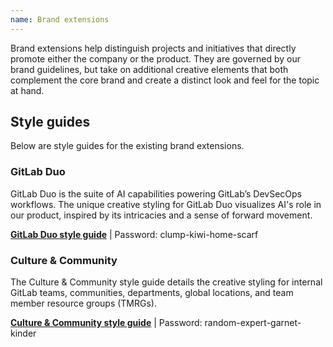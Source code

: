```yaml
---
name: Brand extensions
---
```


Brand extensions help distinguish projects and initiatives that directly promote either the company or the product. They are governed by our brand guidelines, but take on additional creative elements that both complement the core brand and create a distinct look and feel for the topic at hand.

## Style guides

Below are style guides for the existing brand extensions.

### GitLab Duo

GitLab Duo is the suite of AI capabilities powering GitLab’s DevSecOps workflows. The unique creative styling for GitLab Duo visualizes AI's role in our product, inspired by its intricacies and a sense of forward movement.

**[GitLab Duo style guide](https://www.figma.com/proto/5MrZGllC83sH3HHnlOtyl7/GitLab-Duo-Style-Guide?node-id=2-2&t=A9JO94cSlzhic6Fy-1&scaling=contain&content-scaling=fixed&page-id=0%3A1)** | Password: clump-kiwi-home-scarf

<figure-img alt="GitLab Duo banner" src="/img/brand/gitlab-duo-hero.png"></figure-img>

### Culture & Community

The Culture & Community style guide details the creative styling for internal GitLab teams, communities, departments, global locations, and team member resource groups (TMRGs). 

**[Culture & Community style guide](https://www.figma.com/design/yrIimnhvjBvspfSPawHovn/Culture-%26-Community-style-guide?node-id=0-1&t=YPAq5yJCm8nDbp8I-1)** | Password: random-expert-garnet-kinder

<figure-img alt="Culture & Community banner" src="/img/brand/ccds-hero.png"></figure-img>
